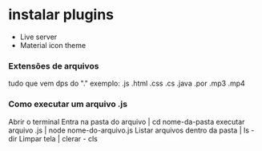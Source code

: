 # instalar plugins
- Live server
- Material icon theme

### Extensões de arquivos
tudo que vem dps do "."
exemplo:
.js
.html
.css
.cs
.java
.por
.mp3
.mp4

### Como executar um arquivo .js
Abrir o terminal
Entra na pasta do arquivo | cd nome-da-pasta
executar arquivo .js | node nome-do-arquivo.js
Listar arquivos dentro da pasta | ls - dir
Limpar tela | clerar - cls